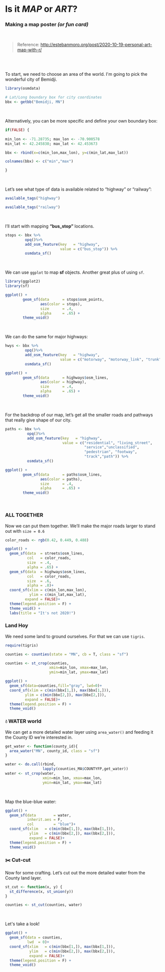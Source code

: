 # Is it *MAP* or *ART*?

### Making a map poster *(or fun card)*


<br>

> Reference:
> <http://estebanmoro.org/post/2020-10-19-personal-art-map-with-r/>

<br>
<br>

To start, we need to choose an area of the world. I'm going to pick the wonderful city of Bemidji.
``` r
library(osmdata)

# Lat/Long boundary box for city coordinates
bbx <- getbb("Bemidji, MN")
```

<br>

Alternatively, you can be more specific and define your own boundary box:

``` r
if(FALSE) {
  
min_lon <- -71.28735; max_lon <- -70.900578
min_lat <- 42.245838; max_lat <- 42.453673

bbx <- rbind(x=c(min_lon,max_lon), y=c(min_lat,max_lat))

colnames(bbx) <- c("min","max")

}
```

<br>

Let’s see what type of data is available related to “highway” or
“railway”:

``` r
available_tags("highway")

available_tags("railway")
```

<br>

I’ll start with mapping **“bus\_stop”** locations.

``` r
stops <- bbx %>%
         opq()%>%
         add_osm_feature(key   = "highway", 
                         value = c("bus_stop")) %>%
         osmdata_sf()
```

<br>

We can use `ggplot` to map **sf** objects. Another great plus of using
`sf`.

``` r
library(ggplot2)
library(sf)

ggplot() +
        geom_sf(data      = stops$osm_points,
                aes(color = stops),
                size      = .4,
                alpha     = .65) +
        theme_void()
```

<br>

We can do the same for major highways:

``` r
hwys <- bbx %>%
         opq()%>%
         add_osm_feature(key   = "highway", 
                         value = c("motorway", "motorway_link", "trunk", "primary")) %>%
         osmdata_sf()

ggplot() +
        geom_sf(data      = highways$osm_lines,
                aes(color = highway),
                size      = .4,
                alpha     = .65) +
        theme_void()
```

<br>

For the backdrop of our map, let’s get all the smaller roads and
pathways that really give shape of our city.

``` r
paths <- bbx %>%
          opq()%>%
          add_osm_feature(key   = "highway", 
                          value = c("residential", "living_street",
                                    "service","unclassified",
                                    "pedestrian", "footway",
                                    "track","path")) %>%
          osmdata_sf()

ggplot() +
        geom_sf(data      = paths$osm_lines,
                aes(color = paths),
                size      = .4,
                alpha     = .65) +
        theme_void()
```

<br>

### ALL TOGETHER

Now we can put them together. We’ll make the major roads larger to stand
out with `size = 0.6`

``` r
color_roads <- rgb(0.42, 0.449, 0.488)

ggplot() +
  geom_sf(data  = streets$osm_lines,
          col   = color_roads,
          size  = .4,
          alpha = .65) +
  geom_sf(data  = highways$osm_lines,
          col   = color_roads,
          size  = .6,
          alpha = .8)+
  coord_sf(xlim = c(min_lon,max_lon),
           ylim = c(min_lat,max_lat),
         expand = FALSE)+
  theme(legend.position = F) + 
  theme_void() +
  labs(title = "It's not 2020!")
```

### Land Hoy

We need some land to ground ourselves. For that we can use `tigris`.

``` r
require(tigris)

counties <- counties(state = "MN", cb = T, class = "sf")

counties <- st_crop(counties,
                    xmin=min_lon, xmax=max_lon,
                    ymin=min_lat, ymax=max_lat)

ggplot() + 
  geom_sf(data=counties,fill="gray", lwd=0)+
  coord_sf(xlim = c(min(bbx[1,]), max(bbx[1,])), 
         ylim = c(min(bbx[2,]), max(bbx[2,])),
         expand = FALSE)+
  theme(legend.position = F) +
  theme_void()
```

### :droplet: WATER world

We can get a more detailed water layer using `area_water()` and feeding
it the County ID we’re interested in.

``` r
get_water <- function(county_id){
  area_water("MN", county_id, class = "sf")
}

water <- do.call(rbind, 
                 lapply(counties_MA$COUNTYFP,get_water))
water <- st_crop(water,
                 xmin=min_lon, xmax=max_lon,
                 ymin=min_lat, ymax=max_lat)
```

<br>

Map the blue-blue water:

``` r
ggplot() + 
  geom_sf(data        = water,
          inherit.aes = F,
          col         = "blue")+
  coord_sf(xlim   = c(min(bbx[1,]), max(bbx[1,])), 
           ylim   = c(min(bbx[2,]), max(bbx[2,])),
           expand = FALSE)+
  theme(legend.position = F) + 
  theme_void()
```

### :scissors: Cut-cut

Now for some crafting. Let’s cut out the more detailed water from the
County land layer.

``` r
st_cut <- function(x, y) {
  st_difference(x, st_union(y))
}

counties <- st_cut(counties, water)
```

<br>

Let's take a look!

``` r
ggplot() + 
  geom_sf(data = counties,
          lwd  = 0)+
  coord_sf(xlim   = c(min(bbx[1,]), max(bbx[1,])), 
           ylim   = c(min(bbx[2,]), max(bbx[2,])),
           expand = FALSE)+
  theme(legend.position = F) + 
  theme_void()
```
